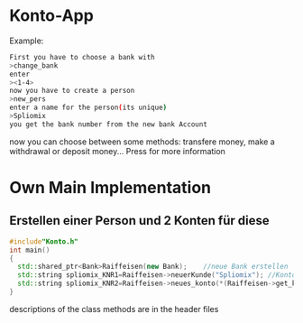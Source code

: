 # Konto-App
Example: 
```sh
First you have to choose a bank with
>change_bank
enter
><1-4>
now you have to create a person
>new_pers
enter a name for the person(its unique)
>Spliomix
you get the bank number from the new bank Account
```

now you can choose between some methods:
transfere money, make a withdrawal or deposit money...
Press <help> for more information
  
  
# Own Main Implementation

## Erstellen einer Person und 2 Konten für diese
```cpp
#include"Konto.h"
int main()
{
  std::shared_ptr<Bank>Raiffeisen(new Bank);    //neue Bank erstellen
  std::string spliomix_KNR1=Raiffeisen->neuerKunde("Spliomix"); //Kontonummer von Spliomix
  std::string spliomix_KNR2=Raiffeisen->neues_konto(*(Raiffeisen->get_kunde("Spliomix"))); //erstellt ein zweites Konto für Spliomix
}

```



  descriptions of the class methods are in the header files


